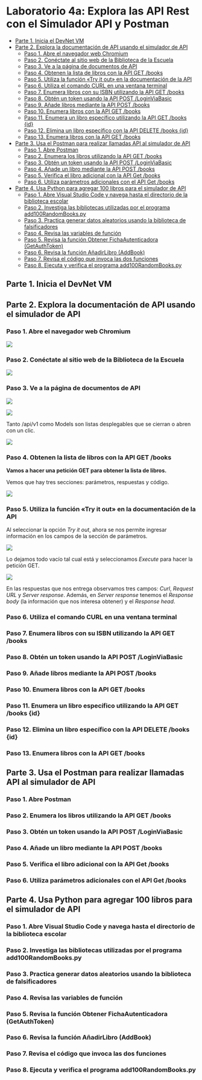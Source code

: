 # Laboratorio 4a: Explora las API Rest con el Simulador API y Postman <!-- omit in toc -->

- [Parte 1. Inicia el DevNet VM](#parte-1-inicia-el-devnet-vm)
- [Parte 2. Explora la documentación de API usando el simulador de API](#parte-2-explora-la-documentación-de-api-usando-el-simulador-de-api)
  - [Paso 1. Abre el navegador web Chromium](#paso-1-abre-el-navegador-web-chromium)
  - [Paso 2. Conéctate al sitio web de la Biblioteca de la Escuela](#paso-2-conéctate-al-sitio-web-de-la-biblioteca-de-la-escuela)
  - [Paso 3. Ve a la página de documentos de API](#paso-3-ve-a-la-página-de-documentos-de-api)
  - [Paso 4. Obtenen la lista de libros con la API GET /books](#paso-4-obtenen-la-lista-de-libros-con-la-api-get-books)
  - [Paso 5. Utiliza la función «Try it out» en la documentación de la API](#paso-5-utiliza-la-función-try-it-out-en-la-documentación-de-la-api)
  - [Paso 6. Utiliza el comando CURL en una ventana terminal](#paso-6-utiliza-el-comando-curl-en-una-ventana-terminal)
  - [Paso 7. Enumera libros con su ISBN utilizando la API GET /books](#paso-7-enumera-libros-con-su-isbn-utilizando-la-api-get-books)
  - [Paso 8. Obtén un token usando la API POST /LoginViaBasic](#paso-8-obtén-un-token-usando-la-api-post-loginviabasic)
  - [Paso 9. Añade libros mediante la API POST /books](#paso-9-añade-libros-mediante-la-api-post-books)
  - [Paso 10. Enumera libros con la API GET /books](#paso-10-enumera-libros-con-la-api-get-books)
  - [Paso 11. Enumera un libro específico utilizando la API GET /books {id}](#paso-11-enumera-un-libro-específico-utilizando-la-api-get-books-id)
  - [Paso 12. Elimina un libro específico con la API DELETE /books {id}](#paso-12-elimina-un-libro-específico-con-la-api-delete-books-id)
  - [Paso 13. Enumera libros con la API GET /books](#paso-13-enumera-libros-con-la-api-get-books)
- [Parte 3. Usa el Postman para realizar llamadas API al simulador de API](#parte-3-usa-el-postman-para-realizar-llamadas-api-al-simulador-de-api)
  - [Paso 1. Abre Postman](#paso-1-abre-postman)
  - [Paso 2. Enumera los libros utilizando la API GET /books](#paso-2-enumera-los-libros-utilizando-la-api-get-books)
  - [Paso 3. Obtén un token usando la API POST /LoginViaBasic](#paso-3-obtén-un-token-usando-la-api-post-loginviabasic)
  - [Paso 4. Añade un libro mediante la API POST /books](#paso-4-añade-un-libro-mediante-la-api-post-books)
  - [Paso 5. Verifica el libro adicional con la API Get /books](#paso-5-verifica-el-libro-adicional-con-la-api-get-books)
  - [Paso 6. Utiliza parámetros adicionales con el API Get /books](#paso-6-utiliza-parámetros-adicionales-con-el-api-get-books)
- [Parte 4. Usa Python para agregar 100 libros para el simulador de API](#parte-4-usa-python-para-agregar-100-libros-para-el-simulador-de-api)
  - [Paso 1. Abre Visual Studio Code y navega hasta el directorio de la biblioteca escolar](#paso-1-abre-visual-studio-code-y-navega-hasta-el-directorio-de-la-biblioteca-escolar)
  - [Paso 2. Investiga las bibliotecas utilizadas por el programa add100RandomBooks.py](#paso-2-investiga-las-bibliotecas-utilizadas-por-el-programa-add100randombookspy)
  - [Paso 3. Practica generar datos aleatorios usando la biblioteca de falsificadores](#paso-3-practica-generar-datos-aleatorios-usando-la-biblioteca-de-falsificadores)
  - [Paso 4. Revisa las variables de función](#paso-4-revisa-las-variables-de-función)
  - [Paso 5. Revisa la función Obtener FichaAutenticadora (GetAuthToken)](#paso-5-revisa-la-función-obtener-fichaautenticadora-getauthtoken)
  - [Paso 6. Revisa la función AñadirLibro (AddBook)](#paso-6-revisa-la-función-añadirlibro-addbook)
  - [Paso 7. Revisa el código que invoca las dos funciones](#paso-7-revisa-el-código-que-invoca-las-dos-funciones)
  - [Paso 8. Ejecuta y verifica el programa add100RandomBooks.py](#paso-8-ejecuta-y-verifica-el-programa-add100randombookspy)


## Parte 1. Inicia el DevNet VM

## Parte 2. Explora la documentación de API usando el simulador de API

### Paso 1. Abre el navegador web Chromium

![](sources/2023-04-20-16-02-45.png)

### Paso 2. Conéctate al sitio web de la Biblioteca de la Escuela

![](sources/2023-04-20-16-03-54.png)

### Paso 3. Ve a la página de documentos de API

![](sources/2023-04-20-16-05-05.png)

![](sources/2023-04-20-16-05-58.png)

Tanto /api/v1 como Models son listas desplegables que se cierran o abren con un clic.

![](sources/2023-04-20-16-07-11.png)

### Paso 4. Obtenen la lista de libros con la API GET /books

**Vamos a hacer una petición GET para obtener la lista de libros.**

Vemos que hay tres secciones: parámetros, respuestas y código. 

![](sources/2023-04-20-16-13-24.png)

### Paso 5. Utiliza la función «Try it out» en la documentación de la API

Al seleccionar la opción _Try it out_, ahora se nos permite ingresar información en los campos de la sección de parámetros.

![](sources/2023-04-20-16-17-01.png)

Lo dejamos todo vacío tal cual está y seleccionamos _Execute_ para hacer la petición GET.

![](sources/2023-04-20-16-24-35.png)

En las respuestas que nos entrega observamos tres campos: _Curl_, _Request URL_ y _Server response_. Además, en _Server response_ tenemos el _Response body_ (la información que nos interesa obtener) y el _Response head_.

### Paso 6. Utiliza el comando CURL en una ventana terminal
### Paso 7. Enumera libros con su ISBN utilizando la API GET /books
### Paso 8. Obtén un token usando la API POST /LoginViaBasic
### Paso 9. Añade libros mediante la API POST /books
### Paso 10. Enumera libros con la API GET /books
### Paso 11. Enumera un libro específico utilizando la API GET /books {id}
### Paso 12. Elimina un libro específico con la API DELETE /books {id}
### Paso 13. Enumera libros con la API GET /books
## Parte 3. Usa el Postman para realizar llamadas API al simulador de API
### Paso 1. Abre Postman
### Paso 2. Enumera los libros utilizando la API GET /books
### Paso 3. Obtén un token usando la API POST /LoginViaBasic
### Paso 4. Añade un libro mediante la API POST /books
### Paso 5. Verifica el libro adicional con la API Get /books
### Paso 6. Utiliza parámetros adicionales con el API Get /books
## Parte 4. Usa Python para agregar 100 libros para el simulador de API
### Paso 1. Abre Visual Studio Code y navega hasta el directorio de la biblioteca escolar
### Paso 2. Investiga las bibliotecas utilizadas por el programa add100RandomBooks.py
### Paso 3. Practica generar datos aleatorios usando la biblioteca de falsificadores
### Paso 4. Revisa las variables de función
### Paso 5. Revisa la función Obtener FichaAutenticadora (GetAuthToken)
### Paso 6. Revisa la función AñadirLibro (AddBook)
### Paso 7. Revisa el código que invoca las dos funciones
### Paso 8. Ejecuta y verifica el programa add100RandomBooks.py